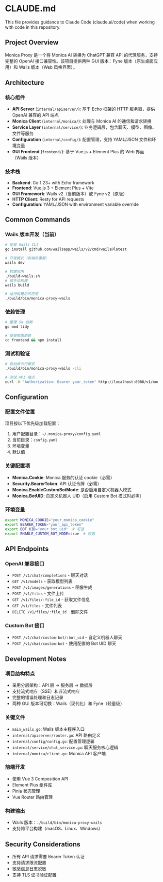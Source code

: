 # CLAUDE.md

This file provides guidance to Claude Code (claude.ai/code) when working with code in this repository.

## Project Overview

Monica Proxy 是一个将 Monica AI 转换为 ChatGPT 兼容 API 的代理服务，支持完整的 OpenAI 接口兼容性。该项目提供两种 GUI 版本：Fyne 版本（原生桌面应用）和 Wails 版本（Web 风格界面）。

## Architecture

### 核心组件
- **API Server** (`internal/apiserver/`): 基于 Echo 框架的 HTTP 服务器，提供 OpenAI 兼容的 API 端点
- **Monica Client** (`internal/monica/`): 处理与 Monica AI 的通信和请求转换
- **Service Layer** (`internal/service/`): 业务逻辑层，包含聊天、模型、图像、文件等服务
- **Configuration** (`internal/config/`): 配置管理，支持 YAML/JSON 文件和环境变量
- **GUI Frontend** (`frontend/`): 基于 Vue.js + Element Plus 的 Web 界面（Wails 版本）

### 技术栈
- **Backend**: Go 1.23+ with Echo framework
- **Frontend**: Vue.js 3 + Element Plus + Vite
- **GUI Framework**: Wails v2（当前版本）或 Fyne v2（原版）
- **HTTP Client**: Resty for API requests
- **Configuration**: YAML/JSON with environment variable override

## Common Commands

### Wails 版本开发（当前）
```bash
# 安装 Wails CLI
go install github.com/wailsapp/wails/v2/cmd/wails@latest

# 开发模式（前端热重载）
wails dev

# 构建应用
./build-wails.sh
# 或手动构建
wails build

# 运行构建后的应用
./build/bin/monica-proxy-wails
```

### 依赖管理
```bash
# 整理 Go 依赖
go mod tidy

# 安装前端依赖
cd frontend && npm install
```

### 测试和验证
```bash
# 启动命令行模式
./build/bin/monica-proxy-wails -cli

# 测试 API 端点
curl -H "Authorization: Bearer your_token" http://localhost:8080/v1/models
```

## Configuration

### 配置文件位置
项目按以下优先级加载配置：
1. 用户配置目录：`~/.monica-proxy/config.yaml`
2. 当前目录：`config.yaml`
3. 环境变量
4. 默认值

### 关键配置项
- **Monica.Cookie**: Monica 服务的认证 cookie（必需）
- **Security.BearerToken**: API 认证令牌（必需）
- **Monica.EnableCustomBotMode**: 是否启用自定义机器人模式
- **Monica.BotUID**: 自定义机器人 UID（启用 Custom Bot 模式时必需）

### 环境变量
```bash
export MONICA_COOKIE="your_monica_cookie"
export BEARER_TOKEN="your_api_token"
export BOT_UID="your_bot_uid"  # 可选
export ENABLE_CUSTOM_BOT_MODE=true  # 可选
```

## API Endpoints

### OpenAI 兼容接口
- `POST /v1/chat/completions` - 聊天对话
- `GET /v1/models` - 获取模型列表  
- `POST /v1/images/generations` - 图像生成
- `POST /v1/files` - 文件上传
- `GET /v1/files/:file_id` - 获取文件信息
- `GET /v1/files` - 文件列表
- `DELETE /v1/files/:file_id` - 删除文件

### Custom Bot 接口
- `POST /v1/chat/custom-bot/:bot_uid` - 自定义机器人聊天
- `POST /v1/chat/custom-bot` - 使用配置的 Bot UID 聊天

## Development Notes

### 项目结构特点
- 采用分层架构：API 层 → 服务层 → 数据层
- 支持流式响应（SSE）和非流式响应
- 完整的错误处理和日志记录
- 两种 GUI 版本可切换：Wails（现代化）和 Fyne（轻量级）

### 关键文件
- `main_wails.go`: Wails 版本主程序入口
- `internal/apiserver/router.go`: API 路由定义
- `internal/config/config.go`: 配置管理逻辑
- `internal/service/chat_service.go`: 聊天服务核心逻辑
- `internal/monica/client.go`: Monica API 客户端

### 前端开发
- 使用 Vue 3 Composition API
- Element Plus 组件库
- Pinia 状态管理
- Vue Router 路由管理

### 构建输出
- Wails 版本：`./build/bin/monica-proxy-wails`
- 支持跨平台构建（macOS、Linux、Windows）

## Security Considerations

- 所有 API 请求需要 Bearer Token 认证
- 支持请求限流配置
- 敏感信息日志脱敏
- 支持 TLS 证书验证配置